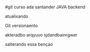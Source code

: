 #git curso ada santander JAVA backend

atualixando 

Git versionaento


akteradbo arqyuvo sjdandbainrgwer

salterando essa bençao 
